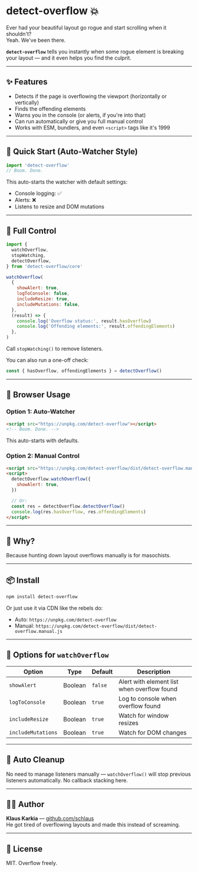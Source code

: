 # detect-overflow 💥

Ever had your beautiful layout go rogue and start scrolling when it shouldn't?  
Yeah. We've been there.

**`detect-overflow`** tells you instantly when some rogue element is breaking
your layout — and it even helps you find the culprit.

---

## ✨ Features

- Detects if the page is overflowing the viewport (horizontally or vertically)
- Finds the offending elements
- Warns you in the console (or alerts, if you're into that)
- Can run automatically or give you full manual control
- Works with ESM, bundlers, and even `<script>` tags like it's 1999

---

## 🚀 Quick Start (Auto-Watcher Style)

```js
import 'detect-overflow'
// Boom. Done.
```

This auto-starts the watcher with default settings:

- Console logging: ✅
- Alerts: ❌
- Listens to resize and DOM mutations

---

## 🧠 Full Control

```js
import {
  watchOverflow,
  stopWatching,
  detectOverflow,
} from 'detect-overflow/core'

watchOverflow(
  {
    showAlert: true,
    logToConsole: false,
    includeResize: true,
    includeMutations: false,
  },
  (result) => {
    console.log('Overflow status:', result.hasOverflow)
    console.log('Offending elements:', result.offendingElements)
  },
)
```

Call `stopWatching()` to remove listeners.

You can also run a one-off check:

```js
const { hasOverflow, offendingElements } = detectOverflow()
```

---

## 🧩 Browser Usage

### Option 1: Auto-Watcher

```html
<script src="https://unpkg.com/detect-overflow"></script>
<!-- Boom. Done. -->
```

This auto-starts with defaults.

### Option 2: Manual Control

```html
<script src="https://unpkg.com/detect-overflow/dist/detect-overflow.manual.js"></script>
<script>
  detectOverflow.watchOverflow({
    showAlert: true,
  })

  // Or:
  const res = detectOverflow.detectOverflow()
  console.log(res.hasOverflow, res.offendingElements)
</script>
```

---

## 🤘 Why?

Because hunting down layout overflows manually is for masochists.

---

## 📦 Install

```bash
npm install detect-overflow
```

Or just use it via CDN like the rebels do:

- Auto: `https://unpkg.com/detect-overflow`
- Manual: `https://unpkg.com/detect-overflow/dist/detect-overflow.manual.js`

---

## 🧪 Options for `watchOverflow`

| Option             | Type    | Default | Description                                 |
| ------------------ | ------- | ------- | ------------------------------------------- |
| `showAlert`        | Boolean | `false` | Alert with element list when overflow found |
| `logToConsole`     | Boolean | `true`  | Log to console when overflow found          |
| `includeResize`    | Boolean | `true`  | Watch for window resizes                    |
| `includeMutations` | Boolean | `true`  | Watch for DOM changes                       |

---

## 🧼 Auto Cleanup

No need to manage listeners manually — `watchOverflow()` will stop previous
listeners automatically. No callback stacking here.

---

## 🧙‍♂️ Author

**Klaus Karkia** — [github.com/schlaus](https://github.com/schlaus)  
He got tired of overflowing layouts and made this instead of screaming.

---

## 🪪 License

MIT. Overflow freely.
